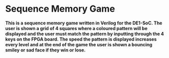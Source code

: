 # Sequence Memory Game

**This is a sequence memory game written in Verilog for the DE1-SoC. The user is shown a grid of 4 squares where a coloured pattern will be displayed and the user must match the pattern by inputting through the 4 keys on the FPGA board. The speed the pattern is displayed increases every level and at the end of the game the user is shown a bouncing smiley or sad face if they win or lose.**
